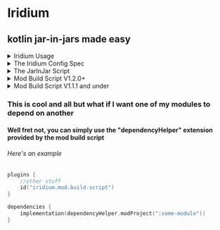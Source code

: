 # Iridium

## kotlin jar-in-jars made easy

<details>
<summary>Iridium Usage</summary>

## settings.gradle.kts
```kotlin
pluginManagement {
    repositories {
        //other repos
        maven("https://maven.brokenfuse.me/releases")
        //projects will eventually be migrated to https://maven.teamvoided.org
        //as of right now https://maven.teamvoided.org just points to https://maven.brokenfuse.me
    }
}
```

## root build.gradle.kts
```kotlin
plugins {
    id("org.teamvoided.iridium") version "1.3.1"
    //maven publishing id("iridium.project.publish-script")
}
```

## module build.gradle.kts
```kotlin
plugins {
    id("iridium.mod.build-script")
    //upload mod to modrinth id("iridium.mod.upload-script")
    //maven publishing id("iridium.project.publish-script")
}
```

## jar-in-jar script
```kotlin
plugins {
    id("iridium.mod.jar-in-jar")
    id("iridium.mod.build-script")
    //upload mod to modrinth id("iridium.mod.upload-script")
}
```
</details>

<details>
<summary>The Iridium Config Spec</summary>

## Although you can configure Iridium in the gradle build script, Iridium can load config files in TOML, JSON5, YAML & JSON
If Iridium detects that no changes were made to the config in the gradle build script it will attempt to load config files in this order (assume all files are in the gradle/iridium directory):
- iridium.toml
- iridium.json5
- iridium.yml
- iridium.json

###### i didn't tell you this but if Iridium fails to find a config file it will autogenerate a toml one

### The Actual Spec
projectTitle: `String`<br>
modId: `String`<br>
githubRepo: `String`<br>
discordServerInviteId: `String`<br>
authors: `List<String>`<br>
majorMinecraftVersion: `String`<br>
minecraftVersion: `String`<br>
mappings: `Mappings object (details below)`<br>
fabricLoaderVersion: `String`<br>
fabricApiVersion: `String`<br>
fabricLangKotlinVersion: `String`<br>
license: `String`<br>
modules: `List<String>`

#### The Mappings Object Spec
type: `MappingsType (any of "MOJANG", "YARN", "PARCHMENT", "QUILT", "MOJPARCH", "MOJYARN"`
version: `String?` (Irrelevant for `MappingsType.MOJANG`, leave either null or blank)

</details>

<details>
<summary>The JarInJar Script</summary>

## This is what you came here for right???
#### The Jar In Jar script will automatically add all modules defined in the iridium config file to the fabric "include" gradle configuration which will automatically add them to your jar

</details>

<details>
<summary>Mod Build Script V1.2.0+</summary>

# The Mod Build Script plugin will auto generate a mod json for you
## As of iridium version 1.2.0 a closure/configuration action is used to define its properties
###### To set the description/version you still use the default project.description/version properties

### Here's an example
```kotlin
plugins {
    kotlin("jvm") version "1.9.0"
    kotlin("plugin.serialization") version "1.9.0"
    id("iridium.mod.build-script")
}

modSettings {
    modId("example-mod")
    modName("Example Mod")
    // other properties
}

base.archivesName.set("example-mod")
version = project.properties["mod_version"] as String
description = "Example Mod Description"
group = project.properties["maven_group"] as String
```
</details>

<details>
<summary>Mod Build Script V1.1.1 and under</summary>

# The Mod Build Script plugin will auto generate a mod json for you
### here are the properties
- modId (the mod id as a string)
- modName (name of the mod as a string)
- modEntrypoints (entry points of the mod as a LinkedHashMap of String and List of Strings where the initial string is the name of the entrypoint and the list of strings contains the actual entry points)
- modMixinFiles (the mixin files of the mod as a list of strings)
- modDepends (the dependencies of the mod as a LinkedHashMap of String and String where the initial string is the mod id and the secondary string is the version of the dependency)
- isModParent (if this is the parent of all the other mods (if it is a jar-in-jar mod [boolean])
- customModIcon (a custom icon for the mod defaults to "assets/{modId}/icon.png)"

## To set the description/version use the default project.description/version properties

## Setting a property in the gradle build script
```kotlin
//other gradle stuff
val examplePropertyName by extra("examplePropertyValue")
```
</details>

### This is cool and all but what if I want one of my modules to depend on another
#### Well fret not, you can simply use the "dependencyHelper" extension provided by the mod build script
###### Here's an example
```kotlin
plugins {
    //other stuff
    id("iridium.mod.build-script")
}

dependencies {
    implementation(dependencyHelper.modProject(":some-module"))
}
```
